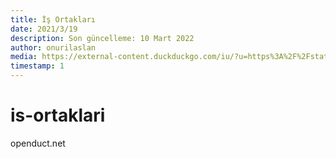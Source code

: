 ```yaml
---
title: İş Ortakları
date: 2021/3/19
description: Son güncelleme: 10 Mart 2022
author: onurilaslan
media: https://external-content.duckduckgo.com/iu/?u=https%3A%2F%2Fstatic.vecteezy.com%2Fsystem%2Fresources%2Fpreviews%2F000%2F516%2F864%2Fnon_2x%2Ftwo-business-man-on-a-deal-vector.png&f=1&nofb=1
timestamp: 1
---
```


# is-ortaklari

openduct.net

